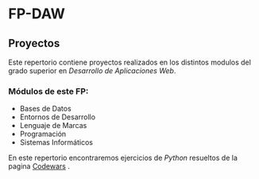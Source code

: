 
# FP-DAW

## Proyectos

Este repertorio contiene proyectos realizados en los distintos modulos 
 del grado superior en *Desarrollo de Aplicaciones Web*.
 
 ### Módulos de este FP:
  * Bases de Datos
  * Entornos de Desarrollo
  * Lenguaje de Marcas
  * Programación
  * Sistemas Informáticos

En este repertorio encontraremos ejercicios de *Python* resueltos de la pagina 
[Codewars](https://www.codewars.com/dashboard) .

